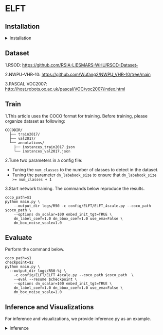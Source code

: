 # ELFT

## Installation

<details>
  <summary>Installation</summary>

   1. Clone this repo

   2. Install Pytorch and torchvision

   3. Install other needed packages
   ```sh
   pip install -r requirements.txt
   ```
</details>




## Dataset


1.RSOD: https://github.com/RSIA-LIESMARS-WHU/RSOD-Dataset-

2.NWPU-VHR-10: https://github.com/Wufang2/NWPU_VHR-10/tree/main

3.PASCAL VOC2007: http://host.robots.ox.ac.uk/pascal/VOC/voc2007/index.html




## Train


1.This article uses the COCO format for training. Before training, please organize dataset as following:
```
COCODIR/
  ├── train2017/
  ├── val2017/
  └── annotations/
  	├── instances_train2017.json
  	└── instances_val2017.json
```

2.Tune two parameters in a config file:
- Tuning the `num_classes` to the number of classes to detect in the dataset.
- Tuning the parameter `dn_labebook_size` to ensure that `dn_labebook_size >= num_classes + 1`

3.Start network training. The commands below reproduce the results.

    coco_path=$1
    python main.py \
        --output_dir logs/R50 -c config/ELFT/ELFT_4scale.py --coco_path $coco_path \
        --options dn_scalar=100 embed_init_tgt=TRUE \
        dn_label_coef=1.0 dn_bbox_coef=1.0 use_ema=False \
        dn_box_noise_scale=1.0


## Evaluate


Perform the command below.
    
    coco_path=$1
    checkpoint=$2
    python main.py \
      --output_dir logs/R50-%j \
        -c config/ELFT/ELFT_4scale.py --coco_path $coco_path  \
        --eval --resume $checkpoint \
        --options dn_scalar=100 embed_init_tgt=TRUE \
        dn_label_coef=1.0 dn_bbox_coef=1.0 use_ema=False \
        dn_box_noise_scale=1.0

## Inference and Visualizations

For inference and visualizations, we provide inference.py as an example.
<details>
   <summary>Inference</summary>

   1. Change the path of the model config file and model checkpoint

   2. Get an example and visualize it

   3. Run inference.py

</details>

